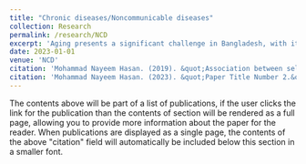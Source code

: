 ```yaml
---
title: "Chronic diseases/Noncommunicable diseases"
collection: Research
permalink: /research/NCD
excerpt: 'Aging presents a significant challenge in Bangladesh, with its impact progressively intensifying and leading to a range of serious consequences. Older adults often face new and complex health issues, with many suffering from chronic conditions. Research was conducted to assess the health status, depression, and daily functioning of elderly individuals in the Sylhet region of Bangladesh (1). Additionally, a major contemporary health issue is the rising prevalence of chronic diseases among young adults. This study aimed to identify risk factors for chronic disease and determine the prevalence of such conditions in individuals aged 18 to 39 (2).'
date: 2023-01-01
venue: 'NCD'
citation: 'Mohammad Nayeem Hasan. (2019). &quot;Association between self-rated health status and chronic diseases among the elderly in the Sylhet city of Bangladesh.&quot; <i>Asian J Med Biol Res</i>. 1(2).'
citation: 'Mohammad Nayeem Hasan. (2023). &quot;Paper Title Number 2.&quot; <i>Journal 1</i>. 1(2).'
---
```


The contents above will be part of a list of publications, if the user clicks the link for the publication than the contents of section will be rendered as a full page, allowing you to provide more information about the paper for the reader. When publications are displayed as a single page, the contents of the above "citation" field will automatically be included below this section in a smaller font.
